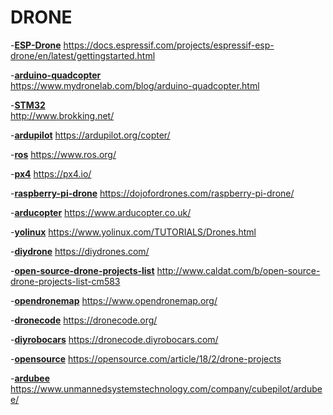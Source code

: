# DRONE

-**[ESP-Drone](https://docs.espressif.com/projects/espressif-esp-drone/en/latest/gettingstarted.html)** 
    https://docs.espressif.com/projects/espressif-esp-drone/en/latest/gettingstarted.html

-**[arduino-quadcopter](https://www.mydronelab.com/blog/arduino-quadcopter.html)**                      
   https://www.mydronelab.com/blog/arduino-quadcopter.html

-**[STM32](http://www.brokking.net/)**                                                                  
   http://www.brokking.net/

-**[ardupilot](https://ardupilot.org/copter/)** https://ardupilot.org/copter/

-**[ros](https://www.ros.org/)** https://www.ros.org/

-**[px4](https://px4.io/)** https://px4.io/

-**[raspberry-pi-drone](https://dojofordrones.com/raspberry-pi-drone/)** https://dojofordrones.com/raspberry-pi-drone/

-**[arducopter](https://www.arducopter.co.uk/)** https://www.arducopter.co.uk/

-**[yolinux](https://www.yolinux.com/TUTORIALS/Drones.html)** https://www.yolinux.com/TUTORIALS/Drones.html

-**[diydrone](https://diydrones.com/)** https://diydrones.com/

-**[open-source-drone-projects-list](http://www.caldat.com/b/open-source-drone-projects-list-cm583)** http://www.caldat.com/b/open-source-drone-projects-list-cm583

-**[opendronemap](https://www.opendronemap.org/)** https://www.opendronemap.org/

-**[dronecode](https://dronecode.org/)** https://dronecode.org/

-**[diyrobocars](https://dronecode.diyrobocars.com/)** https://dronecode.diyrobocars.com/

-**[opensource](https://opensource.com/article/18/2/drone-projects)** https://opensource.com/article/18/2/drone-projects

-**[ardubee](https://www.unmannedsystemstechnology.com/company/cubepilot/ardubee/)** https://www.unmannedsystemstechnology.com/company/cubepilot/ardubee/
